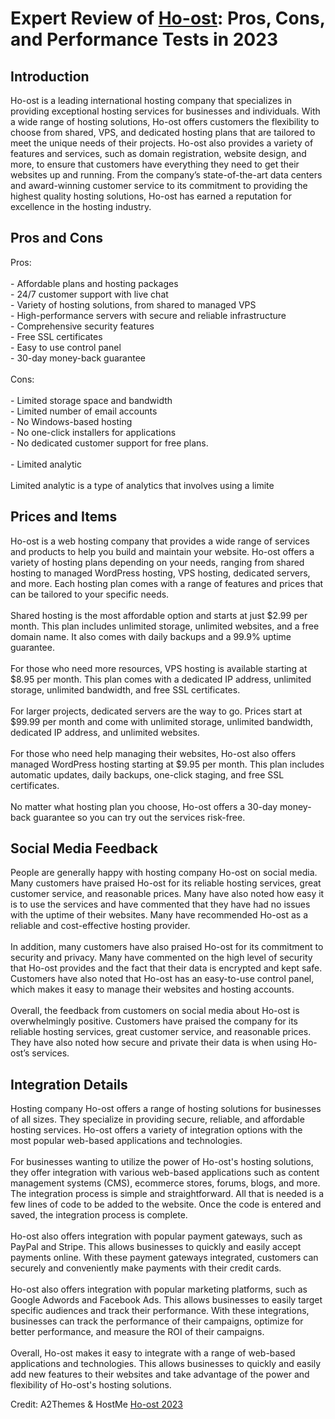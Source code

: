 <h1>Expert Review of <a href="https://a2themes.com/ho-ost-reviews">Ho-ost</a>: Pros, Cons, and Performance Tests in 2023</h1>
<h2>Introduction</h2>
Ho-ost is a leading international hosting company that specializes in providing exceptional hosting services for businesses and individuals. With a wide range of hosting solutions, Ho-ost offers customers the flexibility to choose from shared, VPS, and dedicated hosting plans that are tailored to meet the unique needs of their projects. Ho-ost also provides a variety of features and services, such as domain registration, website design, and more, to ensure that customers have everything they need to get their websites up and running. From the company’s state-of-the-art data centers and award-winning customer service to its commitment to providing the highest quality hosting solutions, Ho-ost has earned a reputation for excellence in the hosting industry.
<h2>Pros and Cons</h2>
Pros:<br><br>- Affordable plans and hosting packages<br>- 24/7 customer support with live chat<br>- Variety of hosting solutions, from shared to managed VPS<br>- High-performance servers with secure and reliable infrastructure<br>- Comprehensive security features<br>- Free SSL certificates<br>- Easy to use control panel<br>- 30-day money-back guarantee<br><br>Cons:<br><br>- Limited storage space and bandwidth<br>- Limited number of email accounts<br>- No Windows-based hosting<br>- No one-click installers for applications<br>- No dedicated customer support for free plans.<br><br>- Limited analytic <br><br>Limited analytic is a type of analytics that involves using a limite
<h2>Prices and Items</h2>
Ho-ost is a web hosting company that provides a wide range of services and products to help you build and maintain your website. Ho-ost offers a variety of hosting plans depending on your needs, ranging from shared hosting to managed WordPress hosting, VPS hosting, dedicated servers, and more. Each hosting plan comes with a range of features and prices that can be tailored to your specific needs.<br><br>Shared hosting is the most affordable option and starts at just $2.99 per month. This plan includes unlimited storage, unlimited websites, and a free domain name. It also comes with daily backups and a 99.9% uptime guarantee.<br><br>For those who need more resources, VPS hosting is available starting at $8.95 per month. This plan comes with a dedicated IP address, unlimited storage, unlimited bandwidth, and free SSL certificates.<br><br>For larger projects, dedicated servers are the way to go. Prices start at $99.99 per month and come with unlimited storage, unlimited bandwidth, dedicated IP address, and unlimited websites.<br><br>For those who need help managing their websites, Ho-ost also offers managed WordPress hosting starting at $9.95 per month. This plan includes automatic updates, daily backups, one-click staging, and free SSL certificates.<br><br>No matter what hosting plan you choose, Ho-ost offers a 30-day money-back guarantee so you can try out the services risk-free.
<h2>Social Media Feedback</h2>
People are generally happy with hosting company Ho-ost on social media. Many customers have praised Ho-ost for its reliable hosting services, great customer service, and reasonable prices. Many have also noted how easy it is to use the services and have commented that they have had no issues with the uptime of their websites. Many have recommended Ho-ost as a reliable and cost-effective hosting provider.<br><br>In addition, many customers have also praised Ho-ost for its commitment to security and privacy. Many have commented on the high level of security that Ho-ost provides and the fact that their data is encrypted and kept safe. Customers have also noted that Ho-ost has an easy-to-use control panel, which makes it easy to manage their websites and hosting accounts.<br><br>Overall, the feedback from customers on social media about Ho-ost is overwhelmingly positive. Customers have praised the company for its reliable hosting services, great customer service, and reasonable prices. They have also noted how secure and private their data is when using Ho-ost’s services.
<h2>Integration Details</h2>
Hosting company Ho-ost offers a range of hosting solutions for businesses of all sizes. They specialize in providing secure, reliable, and affordable hosting services. Ho-ost offers a variety of integration options with the most popular web-based applications and technologies.<br><br>For businesses wanting to utilize the power of Ho-ost's hosting solutions, they offer integration with various web-based applications such as content management systems (CMS), ecommerce stores, forums, blogs, and more. The integration process is simple and straightforward. All that is needed is a few lines of code to be added to the website. Once the code is entered and saved, the integration process is complete.<br><br>Ho-ost also offers integration with popular payment gateways, such as PayPal and Stripe. This allows businesses to quickly and easily accept payments online. With these payment gateways integrated, customers can securely and conveniently make payments with their credit cards.<br><br>Ho-ost also offers integration with popular marketing platforms, such as Google Adwords and Facebook Ads. This allows businesses to easily target specific audiences and track their performance. With these integrations, businesses can track the performance of their campaigns, optimize for better performance, and measure the ROI of their campaigns.<br><br>Overall, Ho-ost makes it easy to integrate with a range of web-based applications and technologies. This allows businesses to quickly and easily add new features to their websites and take advantage of the power and flexibility of Ho-ost's hosting solutions.
<p>Credit: A2Themes & HostMe <a href="https://a2themes.com/ho-ost-reviews">Ho-ost 2023</a></p>